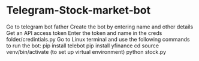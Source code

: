 # Telegram-Stock-market-bot
Go to telegram bot father
Create the bot by entering name and other details
Get an API access token
Enter the token and name in the creds folder/credintials.py
Go to Linux terminal and use the following commands to run the bot:
  pip install telebot
  pip install yfinance
  cd <your directory>
  source venv/bin/activate (to set up virtual environment)
  python stock.py
  
